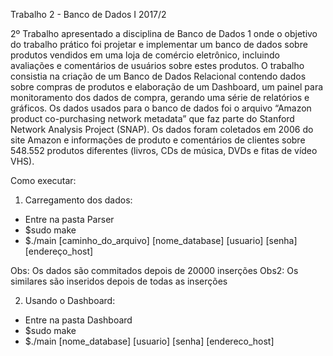 Trabalho 2 - Banco de Dados I 2017/2

2º Trabalho apresentado a disciplina de Banco de Dados 1 onde o objetivo do trabalho prático foi projetar e implementar um banco de dados sobre produtos vendidos em uma loja de comércio eletrônico, incluindo avaliações e comentários de usuários sobre estes produtos. O trabalho consistia na criação de um Banco de Dados Relacional contendo dados sobre compras de produtos e elaboração de um Dashboard, um painel para monitoramento dos dados de compra, gerando uma série de relatórios e gráficos. Os dados usados para o banco de dados foi o arquivo “Amazon product co-purchasing network metadata” que faz parte do Stanford Network Analysis Project (SNAP). Os dados foram coletados em 2006 do site Amazon e informações de produto e comentários de clientes sobre 548.552 produtos diferentes (livros, CDs de música, DVDs e fitas de vídeo VHS).

Como executar:

1) Carregamento dos dados:
 - Entre na pasta Parser
 - $sudo make
 - $./main [caminho_do_arquivo] [nome_database] [usuario] [senha] [endereço_host]

 Obs: Os dados são commitados depois de 20000 inserções
 Obs2: Os similares são inseridos depois de todas as inserções

2) Usando o Dashboard:
 - Entre na pasta Dashboard
 - $sudo make
 - $./main [nome_database] [usuario] [senha] [endereco_host]
